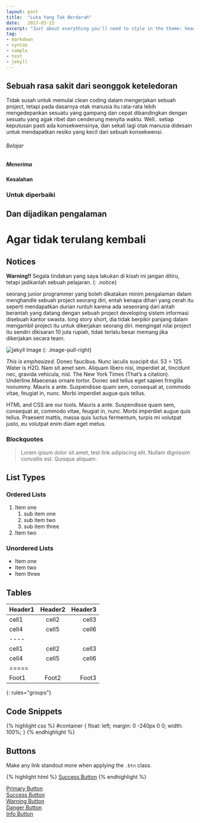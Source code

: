 ```yaml
---
layout: post
title:  "Luka Yang Tak Berdarah"
date:   2017-03-15
excerpt: "Just about everything you'll need to style in the theme: headings, paragraphs, blockquotes, tables, code blocks, and more."
tag:
- markdown
- syntax
- sample
- test
- jekyll
---
```


## Sebuah rasa sakit dari seonggok keteledoran

Tidak susah untuk memulai clean coding dalam mengerjakan sebuah project, tetapi pada dasarnya otak manusia itu rata-rata lebih mengedepankan sesuatu yang gampang dan cepat dibandingkan dengan sesuatu yang agak ribet dan cenderung menyita waktu. Well.. setiap keputusan pasti ada konsekwensinya, dan sekali lagi otak manusia didesain untuk mendapatkan resiko yang kecil dari sebuah konsekwensi.

###### Belajar

##### Menerima

#### Kesalahan

### Untuk diperbaiki

## Dan dijadikan pengalaman

# Agar tidak terulang kembali

## Notices

**Warning!!** Segala tindakan yang saya lakukan di kisah ini jangan ditiru, tetapi jadikanlah sebuah pelajaran.
{: .notice}


seorang junior programmer yang boleh dikatakan minim pengalaman dalam menghandle sebuah project seorang diri, entah kenapa dihari yang cerah itu seperti mendapatkan durian runtuh karena ada seseorang dari antah berantah yang datang dengan sebuah project developing sistem informasi disebuah kantor swasta. long story short, dia tidak berpikir panjang dalam mengambil project itu untuk dikerjakan seorang diri. mengingat nilai project itu sendiri dikisaran 10 juta rupiah, tidak terlalu besar memang jika dikerjakan secara team.

![jekyll Image](http://dab1nmslvvntp.cloudfront.net/wp-content/uploads/2015/02/1424055625jekyll.png)
{: .image-pull-right}

*This is emphasized*. Donec faucibus. Nunc iaculis suscipit dui. 53 = 125. Water is H2O. Nam sit amet sem. Aliquam libero nisi, imperdiet at, tincidunt nec, gravida vehicula, nisl. The New York Times (That’s a citation). Underline.Maecenas ornare tortor. Donec sed tellus eget sapien fringilla nonummy. Mauris a ante. Suspendisse quam sem, consequat at, commodo vitae, feugiat in, nunc. Morbi imperdiet augue quis tellus.

HTML and CSS are our tools. Mauris a ante. Suspendisse quam sem, consequat at, commodo vitae, feugiat in, nunc. Morbi imperdiet augue quis tellus. Praesent mattis, massa quis luctus fermentum, turpis mi volutpat justo, eu volutpat enim diam eget metus.

### Blockquotes

> Lorem ipsum dolor sit amet, test link adipiscing elit. Nullam dignissim convallis est. Quisque aliquam.

## List Types

### Ordered Lists

1. Item one
   1. sub item one
   2. sub item two
   3. sub item three
2. Item two

### Unordered Lists

* Item one
* Item two
* Item three

## Tables

| Header1 | Header2 | Header3 |
|:--------|:-------:|--------:|
| cell1   | cell2   | cell3   |
| cell4   | cell5   | cell6   |
|----
| cell1   | cell2   | cell3   |
| cell4   | cell5   | cell6   |
|=====
| Foot1   | Foot2   | Foot3
{: rules="groups"}

## Code Snippets

{% highlight css %}
#container {
  float: left;
  margin: 0 -240px 0 0;
  width: 100%;
}
{% endhighlight %}

## Buttons

Make any link standout more when applying the `.btn` class.

{% highlight html %}
<a href="#" class="btn btn-success">Success Button</a>
{% endhighlight %}

<div markdown="0"><a href="#" class="btn">Primary Button</a></div>
<div markdown="0"><a href="#" class="btn btn-success">Success Button</a></div>
<div markdown="0"><a href="#" class="btn btn-warning">Warning Button</a></div>
<div markdown="0"><a href="#" class="btn btn-danger">Danger Button</a></div>
<div markdown="0"><a href="#" class="btn btn-info">Info Button</a></div>

